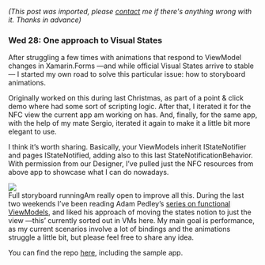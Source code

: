 *(This post was imported, please [contact](/#/contact) me if there's anything wrong with it. Thanks in advance)*

### Wed 28: One approach to Visual States

After struggling a few times with animations that respond to ViewModel changes in Xamarin.Forms —and while official Visual States arrive to stable— I started my own road to solve this particular issue: how to storyboard animations.

Originally worked on this during last Christmas, as part of a point & click demo where had some sort of scripting logic. After that, I iterated it for the NFC view the current app am working on has. And, finally, for the same app, with the help of my mate Sergio, iterated it again to make it a little bit more elegant to use.

I think it’s worth sharing. Basically, your ViewModels inherit IStateNotifier and pages IStateNotified, adding also to this last StateNotificationBehavior. With permission from our Designer, I’ve pulled just the NFC resources from above app to showcase what I can do nowadays.

![](https://cdn-images-1.medium.com/max/800/1*9o5SWTFk_2kBtKPKcGVAhQ.gif)  
Full storyboard runningAm really open to improve all this. During the last two weekends I’ve been reading Adam Pedley’s [series on functional ViewModels](https://xamarinhelp.com/more-functional-viewmodels-in-xamarin-forms-with-c/), and liked his approach of moving the states notion to just the view —this’ currently sorted out in VMs here. My main goal is performance, as my current scenarios involve a lot of bindings and the animations struggle a little bit, but please feel free to share any idea.

You can find the repo [here](https://github.com/MarcosCobena/XamarinFormsVisualStates), including the sample app.